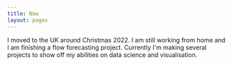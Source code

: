 ```yaml
---
title: Now
layout: pages
---
```

I moved to the UK around Christmas 2022. 
I am still working from home and I am finishing a flow forecasting project.
Currently I'm making several projects to show off my abilities on data science and visualisation.



